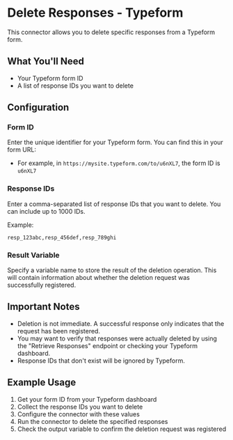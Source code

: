 # Delete Responses - Typeform

This connector allows you to delete specific responses from a Typeform form.

## What You'll Need

- Your Typeform form ID
- A list of response IDs you want to delete

## Configuration

### Form ID

Enter the unique identifier for your Typeform form. You can find this in your form URL:
- For example, in `https://mysite.typeform.com/to/u6nXL7`, the form ID is `u6nXL7`

### Response IDs

Enter a comma-separated list of response IDs that you want to delete. You can include up to 1000 IDs.

Example:
```
resp_123abc,resp_456def,resp_789ghi
```

### Result Variable

Specify a variable name to store the result of the deletion operation. This will contain information about whether the deletion request was successfully registered.

## Important Notes

- Deletion is not immediate. A successful response only indicates that the request has been registered.
- You may want to verify that responses were actually deleted by using the "Retrieve Responses" endpoint or checking your Typeform dashboard.
- Response IDs that don't exist will be ignored by Typeform.

## Example Usage

1. Get your form ID from your Typeform dashboard
2. Collect the response IDs you want to delete
3. Configure the connector with these values
4. Run the connector to delete the specified responses
5. Check the output variable to confirm the deletion request was registered